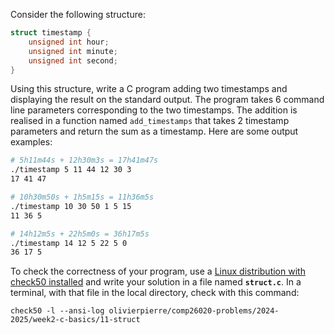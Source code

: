 Consider the following structure:

```c
struct timestamp {
    unsigned int hour;
    unsigned int minute;
    unsigned int second;
}
```

Using this structure, write a C program adding two timestamps and displaying the result on the standard output.
The program takes 6 command line parameters corresponding to the two timestamps.
The addition is realised in a function named `add_timestamps` that takes 2 timestamp parameters and return the sum as a timestamp.
Here are some output examples:

```bash
# 5h11m44s + 12h30m3s = 17h41m47s
./timestamp 5 11 44 12 30 3
17 41 47

# 10h30m50s + 1h5m15s = 11h36m5s
./timestamp 10 30 50 1 5 15
11 36 5

# 14h12m5s + 22h5m0s = 36h17m5s
./timestamp 14 12 5 22 5 0
36 17 5
```

To check the correctness of your program, use a [Linux distribution with check50 installed](https://github.com/olivierpierre/comp26020-devcontainer) and write your solution in a file named **`struct.c`**.
In a terminal, with that file in the local directory, check with this command:

```shell
check50 -l --ansi-log olivierpierre/comp26020-problems/2024-2025/week2-c-basics/11-struct
```
